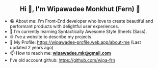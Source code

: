 <h2 align="center">Hi 👋, I'm Wipawadee Monkhut (Fern) 🌿 </h2>

- 😀 About me: I'm Front-End developer who love to create beautiful and performant products with delightful user experiences.
- 🌱 I’m currently learning Syntactically Awesome Style Sheets (Sass).
- 🌐 I’ve a website to describe my projects. 
- 🔗 My Profile: https://wipawadee-profile.web.app/about-me  (Last updated 2 years ago) 
- 📫 How to reach me: **wipawadee.mk@gmail.com**
- I've old account github: https://github.com/wipa-frn 
